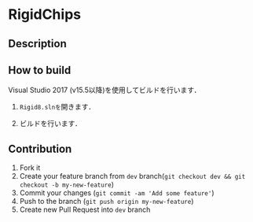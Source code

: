 RigidChips
====

## Description

## How to build

Visual Studio 2017 (v15.5以降)を使用してビルドを行います．

1. `Rigid8.slnを`開きます．

2. ビルドを行います．


## Contribution
1. Fork it
2. Create your feature branch from `dev` branch(`git checkout dev && git checkout -b my-new-feature`)
3. Commit your changes (`git commit -am 'Add some feature'`)
4. Push to the branch (`git push origin my-new-feature`)
5. Create new Pull Request into `dev` branch
